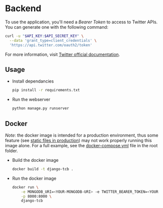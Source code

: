 # Backend

To use the application, you'll need a *Bearer Token* to access to Twitter APIs.
You can generate one with the following command:

```bash
curl -u "$API_KEY:$API_SECRET_KEY" \
  --data 'grant_type=client_credentials' \
  'https://api.twitter.com/oauth2/token'
```

For more information, visit [Twitter official documentation](https://developer.twitter.com/en/docs/authentication/oauth-2-0/bearer-tokens).

## Usage

- Install dependancies

    ```bash
    pip install -r requirements.txt
    ```

- Run the webserver

    ```bash
    python manage.py runserver
    ```

## Docker

*Note*: the docker image is intended for a production environment,
thus some feature (see [static files in production](https://docs.djangoproject.com/en/4.0/howto/static-files/deployment/#serving-static-files-in-production))
may not work properly running this image alone. For a full example, see the [docker-compose.yml](../../docker-compose.yml) file in the root folder.

- Build the docker image

    ```bash
    docker build -t django-tcb .
    ```

- Run the docker image

    ```bash
    docker run \
        -e MONGODB_URI=<YOUR-MONGODB-URI> -e TWITTER_BEARER_TOKEN=<YOUR-TWITTER-BEARER-TOKEN> \
        -p 8000:8000 \
        django-tcb
    ```
